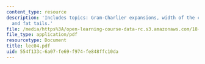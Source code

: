 ```yaml
---
content_type: resource
description: 'Includes topics: Gram-Charlier expansions, width of the central region,
  and fat tails.'
file: /media/https%3A/open-learning-course-data-rc.s3.amazonaws.com/18-366-random-walks-and-diffusion-fall-2006/554f133c6a07fe69f974fe848ffc10da_lec04.pdf
file_type: application/pdf
resourcetype: Document
title: lec04.pdf
uid: 554f133c-6a07-fe69-f974-fe848ffc10da
---
```

